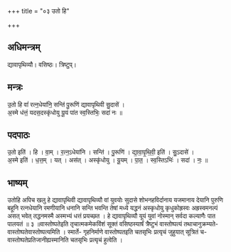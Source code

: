 +++
title = "०३ उतो हि"

+++
## अधिमन्त्रम्
द्यावापृथिव्यौ। वसिष्ठः। त्रिष्टुप्।

## मन्त्रः
उ॒तो हि वां॑ रत्न॒धेया॑नि॒ सन्ति॑ पु॒रूणि॑ द्यावापृथिवी सु॒दासे॑ ।  
अ॒स्मे ध॑त्तं॒ यदस॒दस्कृ॑धोयु यू॒यं पा॑त स्व॒स्तिभिः॒ सदा॑ नः ॥

## पदपाठः
उ॒तो इति॑ । हि । वा॒म् । र॒त्न॒ऽधेया॑नि । सन्ति॑ । पु॒रूणि॑ । द्या॒वा॒पृ॒थि॒वी॒ इति॑ । सु॒ऽदासे॑ ।  
अ॒स्मे इति॑ । ध॒त्त॒म् । यत् । अस॑त् । अस्कृ॑धोयु । यू॒यम् । पा॒त॒ । स्व॒स्तिऽभिः॑ । सदा॑ । नः॒ ॥

## भाष्यम्
उतोहि अपिच खलु हे द्यावापृथिवी द्यावापृथिव्यौ वां युवयोः सुदासे शोभनहविर्दानाय यजमानाय देयानि पुरुणि बहूनि रत्नधेयानि रमणीयानि धनानि सन्ति भवन्ति तेषां मध्ये यद्धनं अस्कृधोयु कृधुकोह्रस्वः अह्रस्वमनल्पं असत् भवेत् तद्धनमस्मै अस्मभ्यं धत्तं प्रयच्छत । हे द्यावापृथिव्यौ यूयं युवां नोस्मान् सर्वदा कल्याणैः पात पालयतं ॥ ३ ॥वास्तोष्पतेइति तृचात्मकमेकविंशं सूक्तं वसिष्ठस्यार्षं त्रैष्टुभं वास्तोष्पत्यं तथाचानुक्रम्यते-वास्तोष्पतेवास्तोष्पत्यमिति । स्मार्ते- गृहनिर्माणे वास्तोष्पतइति चतसृभिः प्रत्यृचं जुहुयात् सूत्रितं च-वास्तोष्पतेप्रतिजानीह्यस्मानिति चतसृभिः प्रत्यृचं हुत्वेति ।